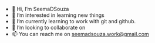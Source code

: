 - 👋 Hi, I’m SeemaDSouza
- 👀 I’m interested in learning new things
- 🌱 I’m currently learning to work with git and github.
- 💞️ I’m looking to collaborate on 
- 📫 You can reach me on seemadsouza.work@gmail.com

<!---
SeemaDSouza827/SeemaDSouza827 is a ✨ special ✨ repository because its `README.md` (this file) appears on your GitHub profile.
You can click the Preview link to take a look at your changes.
--->
